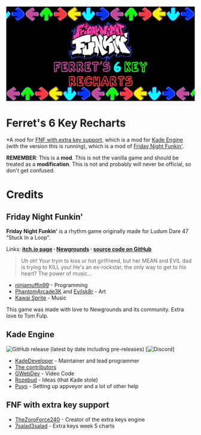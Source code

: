 
![Ferret's 6 Key Recharts Logo](assets/preload/images/6KRechartsThumbnail.png)

# Ferret's 6 Key Recharts

*A mod for [FNF with extra key support](https://gamebanana.com/mods/311713), which is a mod for [Kade Engine](https://github.com/KadeDev/Kade-Engine) (with the version this is running), which is a mod of [Friday Night Funkin'](https://ninja-muffin24.itch.io/funkin).

**REMEMBER**: This is a **mod**. This is not the vanilla game and should be treated as a **modification**. This is not and probably will never be official, so don't get confused.
# Credits
 ## Friday Night Funkin'
**Friday Night Funkin'** is a rhythm game originally made for Ludum Dare 47 "Stuck In a Loop".

Links: **[itch.io page](https://ninja-muffin24.itch.io/funkin) ⋅ [Newgrounds](https://www.newgrounds.com/portal/view/770371) ⋅ [source code on GitHub](https://github.com/ninjamuffin99/Funkin)**
> Uh oh! Your tryin to kiss ur hot girlfriend, but her MEAN and EVIL dad is trying to KILL you! He's an ex-rockstar, the only way to get to his heart? The power of music... 

 - [ninjamuffin99](https://twitter.com/ninja_muffin99) - Programming
 - [PhantomArcade3K](https://twitter.com/phantomarcade3k) and [Evilsk8r](https://twitter.com/evilsk8r) - Art
 - [Kawai Sprite](https://twitter.com/kawaisprite) - Music

This game was made with love to Newgrounds and its community. Extra love to Tom Fulp.
## Kade Engine
![GitHub release (latest by date including pre-releases)](https://img.shields.io/github/v/release/KadeDev/Kade-Engine?include_prereleases&label=latest%20version) [![Discord](https://img.shields.io/discord/808039740464300104?label=discord)]
- [KadeDeveloper](https://twitter.com/KadeDeveloper) - Maintainer and lead programmer
- [The contributors](https://github.com/KadeDev/Kade-Engine/graphs/contributors)
- [GWebDev](https://github.com/GrowtopiaFli) - Video Code
- [Rozebud](https://github.com/ThatRozebudDude) - Ideas (that Kade stole)
- [Puyo](https://github.com/daniel11420) - Setting up appveyor and a lot of other help

## FNF with extra key support
- [TheZoroForce240](https://gamebanana.com/members/1708748) - Creator of the extra keys engine
- [7salad3salad](https://gamebanana.com/members/1845232) - Extra keys week 5 charts